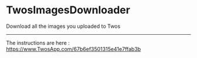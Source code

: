 # TwosImagesDownloader
Download all the images you uploaded to Twos

---

The instructions are here : https://www.TwosApp.com/67b6ef3501315e41e7ffab3b
